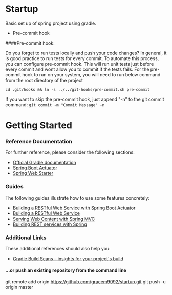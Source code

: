 # Startup
Basic set up of spring project using gradle.

* Pre-commit hook


####Pre-commit hook:

Do you forget to run tests locally and push your code changes? In general, it is good practice to run tests for every commit.
To automate this process, you can configure pre-commit hook. This will run unit tests just before every commit and wont allow you to commit if the tests fails.
For the pre-commit hook to run on your system, you will need to run below command from the root directory of the project

```cd .git/hooks && ln -s ../../git-hooks/pre-commit.sh pre-commit```

If you want to skip the pre-commit hook, just append "-n" to the git commit command:
```git commit -m "Commit Message" -n```


# Getting Started

### Reference Documentation
For further reference, please consider the following sections:

* [Official Gradle documentation](https://docs.gradle.org)
* [Spring Boot Actuator](https://docs.spring.io/spring-boot/docs/{bootVersion}/reference/htmlsingle/#production-ready)
* [Spring Web Starter](https://docs.spring.io/spring-boot/docs/{bootVersion}/reference/htmlsingle/#boot-features-developing-web-applications)

### Guides
The following guides illustrate how to use some features concretely:

* [Building a RESTful Web Service with Spring Boot Actuator](https://spring.io/guides/gs/actuator-service/)
* [Building a RESTful Web Service](https://spring.io/guides/gs/rest-service/)
* [Serving Web Content with Spring MVC](https://spring.io/guides/gs/serving-web-content/)
* [Building REST services with Spring](https://spring.io/guides/tutorials/bookmarks/)

### Additional Links
These additional references should also help you:

* [Gradle Build Scans – insights for your project's build](https://scans.gradle.com#gradle)

#### …or push an existing repository from the command line
git remote add origin https://github.com/gracem9092/startup.git
git push -u origin master